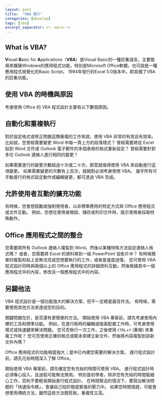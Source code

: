 ```yaml
---
layout: post
title:  "VBA 簡介"
categories: [develop]
tags: [vba]
excerpt_separator: <!--more-->
---
```


## What is VBA?

**V**isual **B**asic for **A**pplications（**VBA**）是Visual Basic的一種巨集語言，主要能用來擴展Windows的應用程式功能，特別是Microsoft Office軟體。也可說是一種應用程式視覺化的Basic Sc​​ript。<!--more--> 1994年發行的Excel 5.0版本中，即具備了VBA的巨集功能。

## 使用 VBA 的時機與原因

考慮使用 Office 的 VBA 程式設計主要有以下數個原因。

## 自動化和重複執行

對於設定格式或修正問題這類重複的工作來說，使用 VBA 非常的有效且有效率。 比如說，您曾經需要變更 Word 中每一頁上方的段落樣式？ 曾經需要將從 Excel 貼到 Word 文件或 Outlook 電子郵件的多個表格的格式重新設定？ 曾經需要針對多位 Outlook 連絡人進行相同的變更？

如果需要進行的變更次數超過十次或二十次，那麼就值得使用 VBA 來自動進行這項變更。 如果需要變更的次數有上百次，就絕對必須考慮使用 VBA。 幾乎所有可手動進行的格式設定動作或編輯變更，都可透過 VBA 完成。

## 允許使用者互動的擴充功能

有時候，您會想鼓勵或強制使用者，以非標準應用的特定方式與 Office 應用程式或文件互動。 例如，您想在使用者開啟、儲存或列印文件時，提示使用者採取特殊動作。

## Office 應用程式之間的整合

您需要將所有 Outlook 連絡人複製到 Word，然後以某種特殊方法設定連絡人格式嗎？ 或者，您需要將 Excel 的資料移到一組 PowerPoint 投影片中？ 有時候簡單的複製和貼上並無法完成您想要執行的工作，或者是速度過慢。 您可使用 VBA 程式設計同時與兩個以上的 Office 應用程式的詳細資料互動，然後根據其中一個應用程式中的內容，修改另一個應用程式中的內容。

## 另闢他法

VBA 程式設計是一個功能強大的解決方案，但不一定總是最佳作法。 有時候，需要使用其他方法來達成您的目的。

關鍵問題在於，是否還有更簡單的方法。 開始使用 VBA 專案前，請先考慮使用內建的工具和標準功能。 例如，在進行耗時的編輯或版面配置工作時，可考慮使用樣式或快速鍵來解決問題。 您可否執行一次工作，之後使用 `CTRL`+`Y` (重做) 來重複工作呢？ 您可否使用正確的格式或範本來建立新文件，然後將內容複製到該新文件內嗎？

Office 應用程式的功能相當強大；當中已內建您需要的解決方案。 進行程式設計前，請先花些時間深入了解 Office。

開始使用 VBA 專案前，請先確定您有充裕的時間可使用 VBA。 進行程式設計時必須專心投入，且過程可能無法預測。 特別是初學者，除非您有充裕的時間能細心工作，否則不要輕易開始進行程式設計。 在時間緊迫的情況下，要寫出解決問題的「快速指令碼」，會讓自己陷於極度緊張的壓力中。 如果您時間很趕，可能會想使用傳統方法，雖然這些方法既死板，重複性又高。

